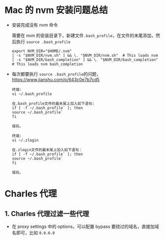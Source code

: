 # Mac 的 nvm 安装问题总结

* 安装完成没有 nvm 命令

  需要在 nvm 的安装目录下，新建文件`.bash_profile`，在文件的末尾添加，然后执行 `source .bash_profile`

  ```shell
  export NVM_DIR="$HOME/.nvm"
  [ -s "$NVM_DIR/nvm.sh" ] && \. "$NVM_DIR/nvm.sh"  # This loads nvm
  [ -s "$NVM_DIR/bash_completion" ] && \. "$NVM_DIR/bash_completion"  # This loads nvm bash_completion
  ```

* 每次都要执行  `source .bash_profile`的问题，https://www.jianshu.com/p/643c0e7b7cd5

  ```shell
  终端: 
  vi ~/.bash_profile
  
  在.bash_profile文件的最末尾上加入如下语句:
  if [ -f ~/.bash_profile` ]; then
  source ~/.bash_profile`
  fi
  
  保存。
  
  终端:
  vi ~/.zlogin
  
  在.zlogin文件的最末尾上加入如下语句：
  if [ -f ~/.bash_profile` ]; then
  source ~/.bash_profile`
  fi
  
  保存。
  ```

  

# Charles 代理

## 1. Charles 代理过滤一些代理

* 在 proxy settings 中的 options，可以配置 bypass 要绕过的域名，直接加域名即可，比如 `0.0.0.0`

